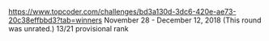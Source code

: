 https://www.topcoder.com/challenges/bd3a130d-3dc6-420e-ae73-20c38effbbd3?tab=winners
November 28 - December 12, 2018
(This round was unrated.)
13/21 provisional rank